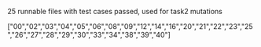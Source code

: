 25 runnable files with test cases passed, used for task2 mutations

["00","02","03","04","05","06","08","09","12","14","16","20","21","22","23","25","26","27","28","29","30","33","34","38","39","40"]






